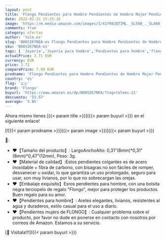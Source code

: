 ```yaml
---
layout: post
title: 'Flongo Pendientes para Hombre Pendientes de Hombre Mujer Pendientes 8mm de Fibra Carbono  Pendientes Negros Dorados Plateados Hip Hop  Estilo casual  Regalo para Navidad'
date: 2022-02-22 15:25:16
image: 'https://m.media-amazon.com/images/I/41fR0JQTIML._SL500_._SL400_.jpg'
comments: true
category: ofertas
author: 'tole.es'
slug: 'B00SIK7NEA-es Flongo Pendientes para Hombre Pendientes de Hombre Mujer...'
sku: 'B00SIK7NEA-es'
tags: [ 'Joyería','Joyería para hombre','Pendientes para hombre','flongo','navidad', ]
actualPrice: 3.71 EUR
currency: EUR
price: 3.71
comparePrice: 7.99 EUR
prodname: 'Flongo Pendientes para Hombre Pendientes de Hombre Mujer Pendientes 8mm de Fibra Carbono  Pendientes Negros Dorados Plateados Hip Hop  Estilo casual  Regalo para Navidad'
country: 'es'
flag: '🇪🇸'
brand: 'Flongo'
buyurl: 'https://www.amazon.es/dp/B00SIK7NEA/?tag=tolees-21'
descuento: '53.57'
average: '5.85'
---
```


Ahora mismo tienes [{{< param title >}}]({{< param buyurl >}}) en el siguiente enlace!

[![{{< param prodname >}}]({{< param image >}})]({{< param buyurl >}})

🔎:

- ❤【Tamaño del producto】: Largo*Ancho*Alto: 0,31"(8mm)*0,31"(8mm)*0,47"(12mm), Peso: 3g.
- ❤【Material de caildad】:Estos pendientes colgantes es de acero inoxidable + fibra de carbono, con bisagras no son fáciles de romper, desvanecer u oxidar, lo que garantiza un uso prolongado, seguro para usar, son muy livianos, por lo que no sobrecargan las orejas.
- ❤【Embalaje exquisito】Esros pendientes para hombre, con una bolsita negra terciopelo de regalo "Flongo", mejor para proteger los productos. Buen regalo para su amor.
- ❤【Pendientes para hombre】: Aretes elegantes, livianos, resistentes al agua y duraderos, estilo casual para el uso a diario.
- ❤【Pendientes mujers de FLONGO】: Cualquier problema sobre el producto, por favor no dude en ponerse en contacto con nosotros por correos de Amazon. Estamos a su servicio.

[🛒 Visítala!!!]({{< param buyurl >}})
